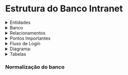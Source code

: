 # Estrutura do Banco Intranet

<details>
<summary>Entidades</summary>

### Entidades:

#### Grupo
- **nome_grupo**: Nome do grupo e identificador único.
- **descricao**: Descrição do grupo.
- **perfil_id**: Chave estrangeira para a tabela Perfil.

#### Pessoa
- **id**: Identificador único da pessoa.
- **foto3x4**: Foto da pessoa (BLOB).
- **nome**: Nome completo do usuário.
- **email**: Endereço de email do usuário.
- **data_criacao**: Data de criação da conta.

#### Usuario
- **id**: Identificador único do usuário (referência à tabela Pessoa).
- **usuario**: Nome de usuário (único).
- **senha**: Senha do usuário (armazenada de forma segura, e.g., hash).
- **ultimo_login**: Data e hora do último login.
- **ativo**: Indicador se a conta está ativa.
- **nome_grupo**: Chave estrangeira para a tabela Grupo.

#### Aplicacao
- **nome**: Nome da aplicação e identificador único.
- **descricao**: Descrição da aplicação.
- **caminhoExecutavel**: Caminho do executável na rede.
- **icone**: Ícone da aplicação (BLOB).
- **categoria**: Categoria da aplicação (coluna, flag, ou enumerador).

#### Permissao
- **id**: Identificador único da permissão.
- **nome**: Nome da permissão.
- **descricao**: Descrição da permissão.
- **perfil_id**: Chave estrangeira para a tabela Perfil.
- **nome_aplicacao**: Chave estrangeira para a tabela Aplicacao.

#### Log
- **id**: Identificador único do log.
- **tipo**: Nome do tipo do log.
- **usuario_id**: Chave estrangeira para a tabela Usuario.
- **nome_aplicacao**: Chave estrangeira para a tabela Aplicacao.
- **datahora**: Data e hora do log.
- **mensagem**: Mensagem do log.

#### Perfil
- **id**: Identificador único do perfil.
- **descricao**: Descrição do perfil.

#### Exibicao
- **id**: Identificador único da exibição.
- **perfil_id**: Chave estrangeira para a tabela Perfil.
- **elementos**: Identificadores de elementos específicos da página (ex: botões, ações).

</details>

<details>
<summary>Banco</summary>

![alt text](img/bancoPP.jpg)

</details>

<details>
<summary>Relacionamentos</summary>

### 1. Grupo e Perfil
- **Descrição**: Um grupo está associado a um perfil específico. Um perfil pode ser compartilhado entre vários grupos.
- **Cardinalidade**:
  - **Grupo (1, N) — (1, 1) Perfil**: Cada grupo deve ter exatamente um perfil, e um perfil pode estar associado a vários grupos ou nenhum.
  - **Perfil (0, N) — (1, 1) Grupo**: Cada perfil pode estar associado a zero ou mais grupos.

### 2. Perfil e Permissao
- **Descrição**: Cada perfil pode ter várias permissões associadas a diferentes aplicações. Cada permissão está associada a um único perfil.
- **Cardinalidade**:
   - **Perfil (1, N) — (1, N) Permissão**: Um perfil pode ter várias permissões.
   - **Permissão (1, N) — (1, 1) Perfil**: Uma permissão está associada a exatamente um perfil.

### 3. Aplicacao e Permissao
- **Descrição**: Cada aplicação pode ter várias permissões associadas a diferentes perfis. Cada permissão está associada a uma única aplicação.
- **Cardinalidade**:
   - **Aplicação (1, N) — (1, N) Permissão**: Uma aplicação pode ter várias permissõe.
   - **Permissão (1, N) — (1, N) Aplicação**: Uma permissão pode conceder acesso a várias aplicações.

#### Exemplo Ilustrativo

- **Perfil**: "Administrador"
  - Pode ter as seguintes permissões:
    - **Permissão A**: Acesso total à aplicação X e Y.
    - **Permissão B**: Acesso parcial à aplicação Z.

- **Aplicação**: 
  - **Aplicação X**: Pode ser acessada por "Permissão A".
  - **Aplicação Y**: Pode ser acessada por "Permissão A".
  - **Aplicação Z**: Pode ser acessada por "Permissão B".

### 4. Perfil e Exibicao
- **Descrição:** Define quais elementos de uma página são visíveis para um perfil específico. Cada exibição está associada a um único perfil, mas um perfil pode estar associado a várias exibições.
- **Cardinalidade:**
    - **Perfil (1, N) — (1, N) Exibicao:** Cada perfil pode ter zero ou mais exibições.
    - **Exibicao (1, N) — (1, N) Perfil:** Cada exibição pode estar associada a mais de um perfil.

### 5. Pessoa e Usuario
- **Descrição**: Cada pessoa tem um usuário associado para login. Cada usuário é vinculado a uma única pessoa.
- **Cardinalidade**:
  - **Pessoa (1, 1) — (1, 1) Usuario**: Cada pessoa possui exatamente um usuário associado.
  - **Usuario (1, 1) — (1, 1) Pessoa**: Cada usuário está vinculado a uma única pessoa.

### 6. Grupo e Usuario
- **Descrição**: Cada usuário pertence a um grupo, que define suas permissões gerais. Um grupo pode ter vários usuários.
- **Cardinalidade**:
  - **Grupo (0, N) — (1, 1) Usuario**: Um grupo pode ter zero ou mais usuários.
  - **Usuario (1, 1) — (1, N) Grupo**: Cada usuário pertence a um único grupo.

### 7. Usuario e Log
- **Descrição**: Cada usuário pode gerar múltiplos logs. Cada log é associado a um único usuário.
- **Cardinalidade**:
  - **Usuario (0, N) — (1, 1) Log**: Um usuário pode gerar zero ou mais logs.
  - **Log (1, 1) — (1, N) Usuario**: Cada log é associado a um único usuário.

### 8. Aplicacao e Log
- **Descrição**: Cada aplicação pode ter vários logs associados. Cada log está vinculado a uma única aplicação.
- **Cardinalidade**:
  - **Aplicacao (0, N) — (1, 1) Log**: Cada aplicação pode gerar zero ou mais logs.
  - **Log (1, 1) — (1, N) Aplicacao**: Cada log está associado a uma única aplicação.

</details>

<details>
<summary>Pontos Importantes</summary>

## **Pontos Importantes**

1. **Segregação de Dados**
   - **Pessoa**: Armazena informações pessoais e não críticas.
   - **Usuario**: Armazena informações de autenticação e controle de acesso.

2. **Associação de Grupos e Perfis**
   - **Grupo**: Define um conjunto de usuários e está associado a um perfil específico.
   - **Perfil**: Define as permissões e exibições específicas para grupos.

3. **Gerenciamento de Permissões e Exibições**
   - **Permissao**: Define o acesso a aplicações e páginas para um perfil.
   - **Exibicao**: Define permissões específicas de exibição de elementos na página para um perfil.

4. **Auditoria e Rastreabilidade**
   - **Log**: Registra atividades dos usuários e ações realizadas nas aplicações.

</details>

<details>
<summary>Fluxo de Login</summary>

## **Fluxo de Login**

1. **Autenticação**
   - O usuário fornece suas credenciais (nome de usuário e senha) através da tela de login.
   - O sistema verifica as credenciais fornecidas com as informações armazenadas na tabela `Usuario`.

2. **Verificação de Credenciais**
   - As credenciais são validadas contra o banco de dados.
   - Se a autenticação for bem-sucedida, o sistema recupera o perfil associado ao grupo do usuário.

3. **Recuperação do Perfil e Permissões**
   - O sistema determina o grupo do usuário e, em seguida, obtém o perfil associado a esse grupo.
   - A partir do perfil, o sistema obtém as permissões associadas (tabela `Permissao`) e as permissões de exibição (tabela `Exibicao`).

4. **Configuração do Ambiente do Usuário**
   - **Permissões de Acesso**: Configura o acesso às aplicações e páginas do sistema de acordo com as permissões do perfil.
   - **Permissões de Exibição**: Configura quais elementos (como botões e ações) são visíveis nas páginas com base nas permissões de exibição do perfil.

5. **Registro de Atividade**
   - O sistema gera logs para registrar a atividade de login, associando-a ao usuário e à aplicação em que a atividade ocorreu.

</details>


<details>
<summary>Diagrama:</summary>

![alt text](img/diagramPP.png)

</details>

<details>
<summary>Tabelas</summary>

### Grupo
- `nome_grupo` : VARCHAR(255), PRIMARY KEY
- `descricao` : TEXT
- `perfil_id` : INT, FOREIGN KEY (referência à tabela Perfil)

### Pessoa
- `id` : INT, PRIMARY KEY, AUTO_INCREMENT
- `foto3x4` : BLOB
- `nome` : VARCHAR(255)
- `email` : VARCHAR(255)
- `data_criacao` : DATETIME

### Usuario
- `id` : INT, PRIMARY KEY, AUTO_INCREMENT, FOREIGN KEY (referência à tabela Pessoa)
- `usuario` : VARCHAR(255), UNIQUE
- `senha` : VARCHAR(255)  // Armazenar como hash seguro
- `ultimo_login` : DATETIME
- `nome_grupo` : VARCHAR(255), FOREIGN KEY (referência à tabela Grupo)

### Aplicacao
- `nome` : VARCHAR(255), PRIMARY KEY
- `descricao` : TEXT
- `caminhoExecutavel` : VARCHAR(500)
- `icone` : BLOB
- `categoria` : VARCHAR(255) // Pode ser uma coluna, flag, ou enumerador

### Permissao
- `id` : INT, PRIMARY KEY, AUTO_INCREMENT
- `nome` : VARCHAR(255)
- `descricao` : TEXT
- `perfil_id` : INT, FOREIGN KEY (referência à tabela Perfil)
- `nome_aplicacao` : VARCHAR(255), FOREIGN KEY (referência à tabela Aplicacao)

### Log
- `id` : INT, PRIMARY KEY, AUTO_INCREMENT
- `tipo` : VARCHAR(255)
- `usuario_id` : INT, FOREIGN KEY (referência à tabela Usuario)
- `nome_aplicacao` : VARCHAR(255), FOREIGN KEY (referência à tabela Aplicacao)
- `datahora` : DATETIME
- `mensagem` : TEXT

### Perfil
- `id` : INT, PRIMARY KEY, AUTO_INCREMENT
- `descricao` : TEXT

### Exibicao
- `id` : INT, PRIMARY KEY, AUTO_INCREMENT
- `perfil_id` : INT, FOREIGN KEY (referência à tabela Perfil)
- `elementos` : TEXT // Pode conter identificadores de elementos específicos da página (ex: botões, ações)

</details>

### Normalização do banco




